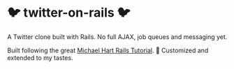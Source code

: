 # :bird: twitter-on-rails :bird:

A Twitter clone built with Rails. No full AJAX, job queues and messaging yet.


Built following the great [Michael Hart Rails Tutorial](railstutorial.org). 👊
Customized and extended to my tastes.

